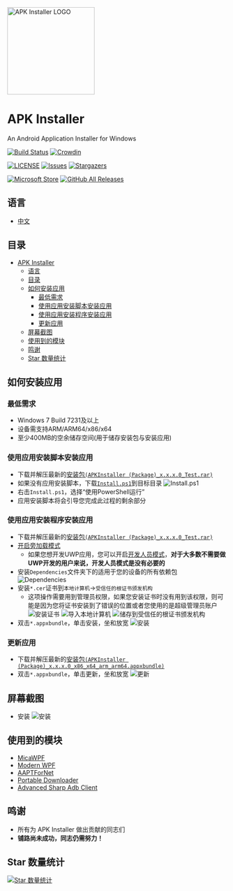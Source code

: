 <img alt="APK Installer LOGO" src="logo.png" width="200px"/>

# APK Installer
An Android Application Installer for Windows

[![Build Status](https://dev.azure.com/wherewhere/APK-Installer/_apis/build/status/Paving-Base.APK-Installer-Classic?branchName=main)](https://dev.azure.com/wherewhere/APK-Installer/_build/latest?definitionId=9&branchName=main)
[![Crowdin](https://badges.crowdin.net/APK-Installer-Classic/localized.svg)](https://crowdin.com/project/APK-Installer-Classic)

[![LICENSE](https://img.shields.io/github/license/Paving-Base/APK-Installer-Classic.svg?label=License&style=flat-square)](https://github.com/Paving-Base/APK-Installer-Classic/blob/master/LICENSE "LICENSE")
[![Issues](https://img.shields.io/github/issues/Paving-Base/APK-Installer-Classic.svg?label=Issues&style=flat-square)](https://github.com/Paving-Base/APK-Installer-Classic/issues "Issues")
[![Stargazers](https://img.shields.io/github/stars/Paving-Base/APK-Installer-Classic.svg?label=Stars&style=flat-square)](https://github.com/Paving-Base/APK-Installer-Classic/stargazers "Stargazers")

[![Microsoft Store](https://img.shields.io/badge/download-%e4%b8%8b%e8%bd%bd-magenta.svg?label=Microsoft%20Store&logo=Microsoft&style=for-the-badge&color=11a2f8)](https://www.microsoft.com/store/apps/9N3HJLJP8V15 "Microsoft Store")
[![GitHub All Releases](https://img.shields.io/github/downloads/Paving-Base/APK-Installer-Classic/total.svg?label=DOWNLOAD&logo=github&style=for-the-badge)](https://github.com/Paving-Base/APK-Installer-Classic/releases/latest "GitHub All Releases")

## 语言
 - [中文](README.md)

## 目录
- [APK Installer](#apk-installer)
  - [语言](#语言)
  - [目录](#目录)
  - [如何安装应用](#如何安装应用)
    - [最低需求](#最低需求)
    - [使用应用安装脚本安装应用](#使用应用安装脚本安装应用)
    - [使用应用安装程序安装应用](#使用应用安装程序安装应用)
    - [更新应用](#更新应用)
  - [屏幕截图](#屏幕截图)
  - [使用到的模块](#使用到的模块)
  - [鸣谢](#鸣谢)
  - [Star 数量统计](#star-数量统计)

## 如何安装应用
### 最低需求
- Windows 7 Build 7231及以上
- 设备需支持ARM/ARM64/x86/x64
- 至少400MB的空余储存空间(用于储存安装包与安装应用)

### 使用应用安装脚本安装应用
- 下载并解压最新的[安装包`(APKInstaller (Package)_x.x.x.0_Test.rar)`](https://github.com/Paving-Base/APK-Installer-Classic/releases/latest "下载安装包")
- 如果没有应用安装脚本，下载[`Install.ps1`](Install.ps1)到目标目录
![Install.ps1](Images/Guides/Snipaste_2019-10-12_22-49-11.png)
- 右击`Install.ps1`，选择“使用PowerShell运行”
- 应用安装脚本将会引导您完成此过程的剩余部分

### 使用应用安装程序安装应用
- 下载并解压最新的[安装包`(APKInstaller (Package)_x.x.x.0_Test.rar)`](https://github.com/Paving-Base/APK-Installer-Classic/releases/latest "下载安装包")
- [开启旁加载模式](https://www.windowscentral.com/how-enable-windows-10-sideload-apps-outside-store)
  - 如果您想开发UWP应用，您可以开启[开发人员模式](https://docs.microsoft.com/zh-cn/windows/uwp/get-started/enable-your-device-for-development)，**对于大多数不需要做UWP开发的用户来说，开发人员模式是没有必要的**
- 安装`Dependencies`文件夹下的适用于您的设备的所有依赖包
![Dependencies](Images/Guides/Snipaste_2019-10-13_15-51-33.png)
- 安装`*.cer`证书到`本地计算机`→`受信任的根证书颁发机构`
  - 这项操作需要用到管理员权限，如果您安装证书时没有用到该权限，则可能是因为您将证书安装到了错误的位置或者您使用的是超级管理员账户
  ![安装证书](Images/Guides/Snipaste_2019-10-12_22-46-37.png)
  ![导入本地计算机](Images/Guides/Snipaste_2019-10-19_15-28-58.png)
  ![储存到受信任的根证书颁发机构](Images/Guides/Snipaste_2019-10-20_23-36-44.png)
- 双击`*.appxbundle`，单击安装，坐和放宽
![安装](Images/Guides/Snipaste_2019-10-13_12-42-40.png)

### 更新应用
- 下载并解压最新的[安装包`(APKInstaller (Package)_x.x.x.0_x86_x64_arm_arm64.appxbundle)`](https://github.com/Paving-Base/APK-Installer-Classic/releases/latest "下载安装包")
- 双击`*.appxbundle`，单击更新，坐和放宽
![更新](Images/Guides/Snipaste_2019-10-13_16-01-09.png)

## 屏幕截图
- 安装
![安装](Images/Screenshots/Snipaste_2022-01-03_01-07-53.png)

## 使用到的模块
- [MicaWPF](https://github.com/Simnico99/MicaWPF "MicaWPF")
- [Modern WPF](https://github.com/Kinnara/ModernWpf "Modern WPF")
- [AAPTForNet](https://github.com/canheo136/QuickLook.Plugin.ApkViewer "AAPTForNet")
- [Portable Downloader](https://github.com/madnik7/PortableDownloader "PortableDownloader")
- [Advanced Sharp Adb Client](https://github.com/yungd1plomat/AdvancedSharpAdbClient "Advanced Sharp Adb Client")

## 鸣谢
- 所有为 APK Installer 做出贡献的同志们
- **铺路尚未成功，同志仍需努力！**

## Star 数量统计
[![Star 数量统计](https://starchart.cc/Paving-Base/APK-Installer-Classic.svg)](https://starchart.cc/Paving-Base/APK-Installer-Classic "Star 数量统计")